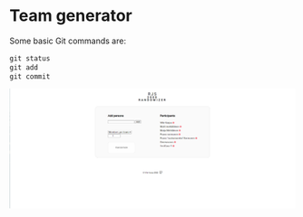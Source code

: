 # Team generator

Some basic Git commands are:
```
git status
git add
git commit
```

![Alt text](/assets/1.png "Use case 1")
